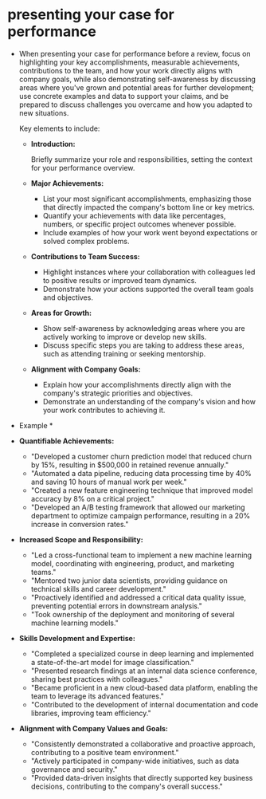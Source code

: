 presenting your case for performance
=====================================
*   When presenting your case for performance before a review, focus on highlighting your key accomplishments, measurable achievements, contributions to the team, and how your work directly aligns with company goals, while also demonstrating self-awareness by discussing areas where you've grown and potential areas for further development; use concrete examples and data to support your claims, and be prepared to discuss challenges you overcame and how you adapted to new situations. 
    
    Key elements to include:
    
    *   **Introduction:**
        
        Briefly summarize your role and responsibilities, setting the context for your performance overview. 
        
    *   **Major Achievements:**
        
        *   List your most significant accomplishments, emphasizing those that directly impacted the company's bottom line or key metrics. 
        *   Quantify your achievements with data like percentages, numbers, or specific project outcomes whenever possible. 
        *   Include examples of how your work went beyond expectations or solved complex problems. 
        
    *   **Contributions to Team Success:**
        
        *   Highlight instances where your collaboration with colleagues led to positive results or improved team dynamics. 
        *   Demonstrate how your actions supported the overall team goals and objectives. 
        
    *   **Areas for Growth:**
        
        *   Show self-awareness by acknowledging areas where you are actively working to improve or develop new skills. 
        *   Discuss specific steps you are taking to address these areas, such as attending training or seeking mentorship. 
        
    *   **Alignment with Company Goals:**
        
        *   Explain how your accomplishments directly align with the company's strategic priorities and objectives. 
        *   Demonstrate an understanding of the company's vision and how your work contributes to achieving it.

* Example *
*   **Quantifiable Achievements:**
    *   "Developed a customer churn prediction model that reduced churn by 15%, resulting in $500,000 in retained revenue annually."
    *   "Automated a data pipeline, reducing data processing time by 40% and saving 10 hours of manual work per week."
    *   "Created a new feature engineering technique that improved model accuracy by 8% on a critical project."
    *   "Developed an A/B testing framework that allowed our marketing department to optimize campaign performance, resulting in a 20% increase in conversion rates."
*   **Increased Scope and Responsibility:**
    *   "Led a cross-functional team to implement a new machine learning model, coordinating with engineering, product, and marketing teams."
    *   "Mentored two junior data scientists, providing guidance on technical skills and career development."
    *   "Proactively identified and addressed a critical data quality issue, preventing potential errors in downstream analysis."
    *   "Took ownership of the deployment and monitoring of several machine learning models."
*   **Skills Development and Expertise:**
    *   "Completed a specialized course in deep learning and implemented a state-of-the-art model for image classification."
    *   "Presented research findings at an internal data science conference, sharing best practices with colleagues."
    *   "Became proficient in a new cloud-based data platform, enabling the team to leverage its advanced features."
    *   "Contributed to the development of internal documentation and code libraries, improving team efficiency."
*   **Alignment with Company Values and Goals:**
    *   "Consistently demonstrated a collaborative and proactive approach, contributing to a positive team environment."
    *   "Actively participated in company-wide initiatives, such as data governance and security."
    *   "Provided data-driven insights that directly supported key business decisions, contributing to the company's overall success."
